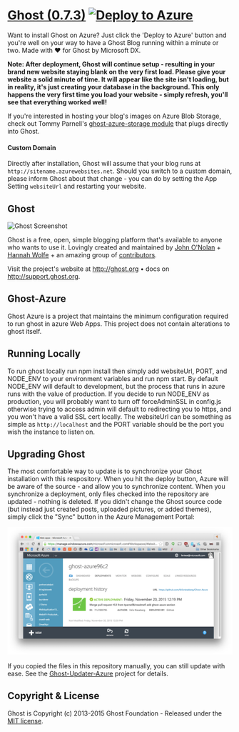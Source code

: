 # [Ghost (0.7.3)](https://github.com/TryGhost/Ghost) [![Deploy to Azure](http://azuredeploy.net/deploybutton.png)](https://azuredeploy.net/)

Want to install Ghost on Azure? Just click the 'Deploy to Azure' button and you're well on your way to have a Ghost Blog running within a minute or two. Made with :heart: for Ghost by Microsoft DX.

**Note: After deployment, Ghost will continue setup - resulting in your brand new website staying blank on the very first load. Please give your website a solid minute of time. It will appear like the site isn't loading, but in reality, it's just creating your database in the background. This only happens the very first time you load your website - simply refresh, you'll see that everything worked well!**

If you're interested in hosting your blog's images on Azure Blob Storage, check out Tommy Parnell's [ghost-azure-storage module](https://github.com/tparnell8/ghost-azurestorage) that plugs directly into Ghost.

#### Custom Domain
Directly after installation, Ghost will assume that your blog runs at `http://sitename.azurewebsites.net`. Should you switch to a custom domain, please inform Ghost about that change - you can do by setting the App Setting `websiteUrl` and restarting your website.

## Ghost
![Ghost Screenshot](https://cloud.githubusercontent.com/assets/120485/4828504/9e832764-5f80-11e4-8ac1-0332bcc67a35.png)

Ghost is a free, open, simple blogging platform that's available to anyone who wants to use it. Lovingly created and maintained by [John O'Nolan](http://twitter.com/JohnONolan) + [Hannah Wolfe](http://twitter.com/ErisDS) + an amazing group of [contributors](https://github.com/TryGhost/Ghost/contributors).

Visit the project's website at <http://ghost.org> &bull; docs on <http://support.ghost.org>.

## Ghost-Azure

Ghost Azure is a project that maintains the minimum configuration required to run ghost in azure Web Apps. This project does not contain alterations to ghost itself.  

## Running Locally

To run ghost locally run npm install then simply add websiteUrl, PORT, and NODE_ENV to your environment variables and run npm start. By default NODE_ENV will default to development, but the process that runs in azure runs with the value of production. If you decide to run NODE_ENV as production, you will probably want to turn off forceAdminSSL in config.js otherwise trying to access admin will default to redirecting you to https, and you won't have a valid SSL cert locally. The websiteUrl can be something as simple as `http://localhost` and the PORT variable should be the port you wish the instance to listen on.

## Upgrading Ghost
The most comfortable way to update is to synchronize your Ghost installation with this respository. When you hit the deploy button, Azure will be aware of the source - and allow you to synchronize content. When you synchronize a deployment, only files checked into the repository are updated - nothing is deleted. If you didn't change the Ghost source code (but instead just created posts, uploaded pictures, or added themes), simply click the "Sync" button in the Azure Management Portal:

![Sync Button](./docs/update.png)

If you copied the files in this repository manually, you can still update with ease. See the [Ghost-Updater-Azure](https://github.com/felixrieseberg/Ghost-Updater-Azure) project for details.

## Copyright & License

Ghost is Copyright (c) 2013-2015 Ghost Foundation - Released under the [MIT license](LICENSE).

